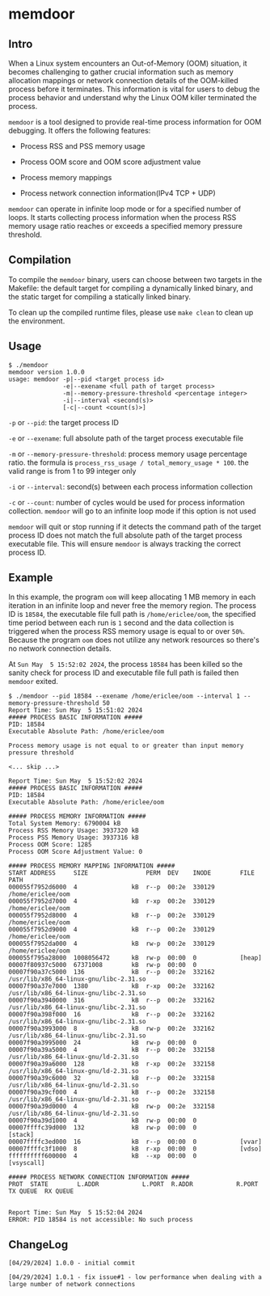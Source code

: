 # memdoor

## Intro

When a Linux system encounters an Out-of-Memory (OOM) situation, it becomes challenging to gather crucial information such as memory allocation mappings or network connection details of the OOM-killed process before it terminates. This information is vital for users to debug the process behavior and understand why the Linux OOM killer terminated the process.

`memdoor` is a tool designed to provide real-time process information for OOM debugging. It offers the following features:

* Process RSS and PSS memory usage

* Process OOM score and OOM score adjustment value

* Process memory mappings

* Process network connection information(IPv4 TCP + UDP)

`memdoor` can operate in infinite loop mode or for a specified number of loops. It starts collecting process information when the process RSS memory usage ratio reaches or exceeds a specified memory pressure threshold.

## Compilation

To compile the `memdoor` binary, users can choose between two targets in the Makefile: the default target for compiling a dynamically linked binary, and the static target for compiling a statically linked binary.

To clean up the compiled runtime files, please use `make clean` to clean up the environment.

## Usage

```
$ ./memdoor 
memdoor version 1.0.0
usage: memdoor -p|--pid <target process id>
               -e|--exename <full path of target process>
               -m|--memory-pressure-threshold <percentage integer>
               -i|--interval <second(s)>
               [-c|--count <count(s)>]
```

`-p` or `--pid`: the target process ID

`-e` or `--exename`: full absolute path of the target process executable file

`-m` or `--memory-pressure-threshold`: process memory usage percentage ratio. the formula is `process_rss_usage / total_memory_usage * 100`. the valid range is from 1 to 99 integer only

`-i` or `--interval`: second(s) between each process information collection

`-c` or `--count`: number of cycles would be used for process information collection. `memdoor` will go to an infinite loop mode if this option is not used

`memdoor` will quit or stop running if it detects the command path of the target process ID does not match the full absolute path of the target process executable file. This will ensure `memdoor` is always tracking the correct process ID.

## Example

In this example, the program `oom` will keep allocating 1 MB memory in each iteration in an infinite loop and never free the memory region. The process ID is `18584`, the executable file full path is `/home/ericlee/oom`, the specified time period between each run is `1` second and the data collection is triggered when the process RSS memory usage is equal to or over `50%`. Because the program `oom` does not utilize any network resources so there's no network connection details.

At `Sun May  5 15:52:02 2024`, the process `18584` has been killed so the sanity check for process ID and executable file full path is failed then `memdoor` exited.

```
$ ./memdoor --pid 18584 --exename /home/ericlee/oom --interval 1 --memory-pressure-threshold 50
Report Time: Sun May  5 15:51:02 2024
##### PROCESS BASIC INFORMATION #####
PID: 18584
Executable Absolute Path: /home/ericlee/oom

Process memory usage is not equal to or greater than input memory pressure threshold

<... skip ...>

Report Time: Sun May  5 15:52:02 2024
##### PROCESS BASIC INFORMATION #####
PID: 18584
Executable Absolute Path: /home/ericlee/oom

##### PROCESS MEMORY INFORMATION #####
Total System Memory: 6790004 kB
Process RSS Memory Usage: 3937320 kB
Process PSS Memory Usage: 3937316 kB
Process OOM Score: 1285
Process OOM Score Adjustment Value: 0

##### PROCESS MEMORY MAPPING INFORMATION #####
START ADDRESS     SIZE                PERM  DEV    INODE        FILE PATH
000055f7952d6000  4               kB  r--p  00:2e  330129       /home/ericlee/oom
000055f7952d7000  4               kB  r-xp  00:2e  330129       /home/ericlee/oom
000055f7952d8000  4               kB  r--p  00:2e  330129       /home/ericlee/oom
000055f7952d9000  4               kB  r--p  00:2e  330129       /home/ericlee/oom
000055f7952da000  4               kB  rw-p  00:2e  330129       /home/ericlee/oom
000055f795a28000  1008056472      kB  rw-p  00:00  0            [heap]
00007f80937c5000  67371008        kB  rw-p  00:00  0            
00007f90a37c5000  136             kB  r--p  00:2e  332162       /usr/lib/x86_64-linux-gnu/libc-2.31.so
00007f90a37e7000  1380            kB  r-xp  00:2e  332162       /usr/lib/x86_64-linux-gnu/libc-2.31.so
00007f90a3940000  316             kB  r--p  00:2e  332162       /usr/lib/x86_64-linux-gnu/libc-2.31.so
00007f90a398f000  16              kB  r--p  00:2e  332162       /usr/lib/x86_64-linux-gnu/libc-2.31.so
00007f90a3993000  8               kB  rw-p  00:2e  332162       /usr/lib/x86_64-linux-gnu/libc-2.31.so
00007f90a3995000  24              kB  rw-p  00:00  0            
00007f90a39a5000  4               kB  r--p  00:2e  332158       /usr/lib/x86_64-linux-gnu/ld-2.31.so
00007f90a39a6000  128             kB  r-xp  00:2e  332158       /usr/lib/x86_64-linux-gnu/ld-2.31.so
00007f90a39c6000  32              kB  r--p  00:2e  332158       /usr/lib/x86_64-linux-gnu/ld-2.31.so
00007f90a39cf000  4               kB  r--p  00:2e  332158       /usr/lib/x86_64-linux-gnu/ld-2.31.so
00007f90a39d0000  4               kB  rw-p  00:2e  332158       /usr/lib/x86_64-linux-gnu/ld-2.31.so
00007f90a39d1000  4               kB  rw-p  00:00  0            
00007ffffc39d000  132             kB  rw-p  00:00  0            [stack]
00007ffffc3ed000  16              kB  r--p  00:00  0            [vvar]
00007ffffc3f1000  8               kB  r-xp  00:00  0            [vdso]
ffffffffff600000  4               kB  --xp  00:00  0            [vsyscall]

##### PROCESS NETWORK CONNECTION INFORMATION #####
PROT  STATE        L.ADDR            L.PORT  R.ADDR            R.PORT  TX QUEUE  RX QUEUE  


Report Time: Sun May  5 15:52:04 2024
ERROR: PID 18584 is not accessible: No such process
```

## ChangeLog

```
[04/29/2024] 1.0.0 - initial commit

[04/29/2024] 1.0.1 - fix issue#1 - low performance when dealing with a large number of network connections
```
